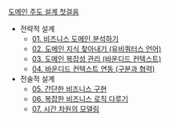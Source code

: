 [도메인 주도 설계 첫걸음](https://books.google.co.kr/books?id=rEMtzwEACAAJ&dq=%EB%8F%84%EB%A9%94%EC%9D%B8+%EC%A3%BC%EB%8F%84+%EC%84%A4%EA%B3%84+%EC%B2%AB%EA%B1%B8%EC%9D%8C&hl=ko&sa=X&redir_esc=y)

* 전략적 설계
  * [01. 비즈니스 도메인 분석하기](https://github.com/swakswak/TIL/blob/main/DDD/%EB%8F%84%EB%A9%94%EC%9D%B8%20%EC%A3%BC%EB%8F%84%20%EC%84%A4%EA%B3%84%20%EC%B2%AB%EA%B1%B8%EC%9D%8C/%EC%A0%84%EB%9E%B5%EC%A0%81%20%EC%84%A4%EA%B3%84/01.%20%EB%B9%84%EC%A6%88%EB%8B%88%EC%8A%A4%20%EB%8F%84%EB%A9%94%EC%9D%B8%20%EB%B6%84%EC%84%9D%ED%95%98%EA%B8%B0.md)
  * [02. 도메인 지식 찾아내기 (유비쿼터스 언어)](https://github.com/swakswak/TIL/blob/main/DDD/%5B%EB%8F%84%EC%84%9C%5D%20%EB%8F%84%EB%A9%94%EC%9D%B8%20%EC%A3%BC%EB%8F%84%20%EC%84%A4%EA%B3%84%20%EC%B2%AB%EA%B1%B8%EC%9D%8C/%EC%A0%84%EB%9E%B5%EC%A0%81%20%EC%84%A4%EA%B3%84/02.%20%EB%8F%84%EB%A9%94%EC%9D%B8%20%EC%A7%80%EC%8B%9D%20%EC%B0%BE%EC%95%84%EB%82%B4%EA%B8%B0%20(%EC%9C%A0%EB%B9%84%EC%BF%BC%ED%84%B0%EC%8A%A4%20%EC%96%B8%EC%96%B4).md)
  * [03. 도메인 복잡성 관리 (바운디드 컨텍스트)](https://github.com/swakswak/TIL/blob/main/DDD/%5B%EB%8F%84%EC%84%9C%5D%20%EB%8F%84%EB%A9%94%EC%9D%B8%20%EC%A3%BC%EB%8F%84%20%EC%84%A4%EA%B3%84%20%EC%B2%AB%EA%B1%B8%EC%9D%8C/%EC%A0%84%EB%9E%B5%EC%A0%81%20%EC%84%A4%EA%B3%84/03.%20%EB%8F%84%EB%A9%94%EC%9D%B8%20%EB%B3%B5%EC%9E%A1%EC%84%B1%20%EA%B4%80%EB%A6%AC%20(%EB%B0%94%EC%9A%B4%EB%94%94%EB%93%9C%20%EC%BB%A8%ED%85%8C%EC%8A%A4%ED%8A%B8).md)
  * [04. 바운디드 컨텍스트 연동 (구분과 협력)](https://github.com/swakswak/TIL/blob/main/DDD/%5B%EB%8F%84%EC%84%9C%5D%20%EB%8F%84%EB%A9%94%EC%9D%B8%20%EC%A3%BC%EB%8F%84%20%EC%84%A4%EA%B3%84%20%EC%B2%AB%EA%B1%B8%EC%9D%8C/%EC%A0%84%EB%9E%B5%EC%A0%81%20%EC%84%A4%EA%B3%84/04.%20%EB%B0%94%EC%9A%B4%EB%94%94%EB%93%9C%20%EC%BB%A8%ED%85%8D%EC%8A%A4%ED%8A%B8%20%EC%97%B0%EB%8F%99%20(%EA%B5%AC%EB%B6%84%EA%B3%BC%20%ED%98%91%EB%A0%A5).md)
* 전술적 설계
  * [05. 간단한 비즈니스 구현](https://github.com/swakswak/TIL/blob/main/DDD/%5B%EB%8F%84%EC%84%9C%5D%20%EB%8F%84%EB%A9%94%EC%9D%B8%20%EC%A3%BC%EB%8F%84%20%EC%84%A4%EA%B3%84%20%EC%B2%AB%EA%B1%B8%EC%9D%8C/05.%20%EA%B0%84%EB%8B%A8%ED%95%9C%20%EB%B9%84%EC%A6%88%EB%8B%88%EC%8A%A4%20%EA%B5%AC%ED%98%84.md)
  * [06. 복잡한 비즈니스 로직 다루기](./06.%20복잡한%20비즈니스%20로직%20다루기.md)
  * [07. 시간 차원의 모델링](./07.시간%20차원의%20모델링%20(WIP).md)
